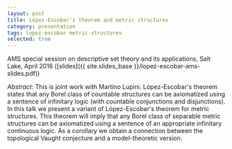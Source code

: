 ```yaml
---
layout: post
title: López-Escobar's theorem and metric structures
category: presentation
tags: lopez-escobar metric-structures
selected: true
---
```


AMS special session on descriptive set theory and its applications, Salt Lake, April 2016 ([slides]({{ site.slides_base }}/lopez-escobar-ams-slides.pdf))<!--more-->

*Abstract*: This is joint work with Martino Lupini. López-Escobar's theorem states that any Borel class of countable structures can be axiomatized using a sentence of infinitary logic (with countable conjunctions and disjunctions). In this talk we present a variant of López-Escobar's theorem for metric structures. This theorem will imply that any Borel class of separable metric structures can be axiomatized using a sentence of an appropriate infinitary continuous logic. As a corollary we obtain a connection between the topological Vaught conjecture and a model-theoretic version.
